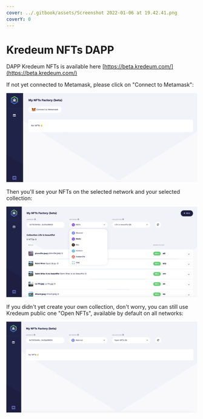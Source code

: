 ```yaml
---
cover: ../.gitbook/assets/Screenshot 2022-01-06 at 19.42.41.png
coverY: 0
---
```


# Kredeum NFTs DAPP

DAPP Kredeum NFTs is available here [https://beta.kredeum.com/](https://beta.kredeum.com/)

If not yet connected to Metamask, please click on "Connect to Metamask":

![](<../.gitbook/assets/Screenshot 2022-01-06 at 19.34.00.png>)

Then you'll see your NFTs on the selected network and your selected collection:

![](<../.gitbook/assets/Screenshot 2022-01-06 at 19.36.53.png>)

If you didn't yet create your own collection, don't worry, you can still use Kredeum public one "Open NFTs", available by default on all networks:

![](<../.gitbook/assets/Screenshot 2022-01-06 at 19.38.00.png>)

